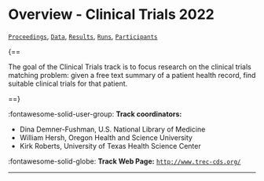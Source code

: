 # Overview - Clinical Trials 2022

[`Proceedings`](./proceedings.md), [`Data`](./data.md), [`Results`](./results.md), [`Runs`](./runs.md), [`Participants`](./participants.md)

{==

The goal of the Clinical Trials track is to focus research on the clinical trials matching problem: given a free text summary of a patient health record, find suitable clinical trials for that patient.

==}

:fontawesome-solid-user-group: **Track coordinators:**

- Dina Demner-Fushman, U.S. National Library of Medicine 
- William Hersh, Oregon Health and Science University 
- Kirk Roberts, University of Texas Health Science Center 

:fontawesome-solid-globe: **Track Web Page:** [`http://www.trec-cds.org/`](http://www.trec-cds.org/) 

---

